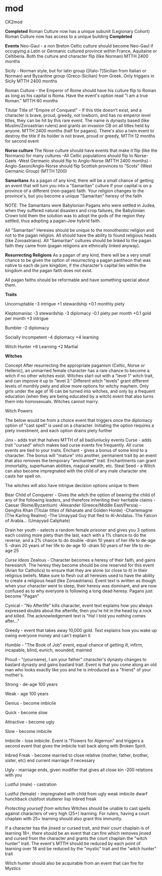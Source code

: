 mod
===

CK2mod


**Completed**
Roman Culture now has a unique subunit (Legionary Cohort)
Roman Culture now has access to a unique building
**Completed**


**Events**
Neo-Gaul - a non Breton Celtic culture should become Neo-Gaul if occupying a Latin or Germanic cultured province within France, Aquitaine or Celtiberia. Both the culture and character flip (like Norman) MTTH 2400 months

Sicily - Norman style, but for latin group ([Italo-?]Sicilian from Italian or Norman) and Byzantine group (Greco-Sicilian) from Greek.  Only triggers in Sicily MTTH 2400 months

Roman Culture - the Emperor of Rome should have his culture flip to Roman as long as his capital is Roma. Have the event's option read "I am a true Roman." MTTH 60 months

Titular Title of "Empire of Conquest" - 
If this title doesn't exist, and a character is brave, proud, greedy, not lowborn, and has no emperor level titles, they can be hit by this rare event. The name is dynasty based (like Muslim/Zoroastrian rulers) and grants an invasion CB on all titles held by anyone. MTTH 2400 months (half for pagans). There's also a twin event to destroy the title if its holder is not brave, proud or greedy, MTTH 12 months for second event

**Norse culture**
The Nose culture should have events that make it flip (like the Normans) for many cultures
-All Celtic populations should flip to Norse-Gaels
-West Germanic should flip to Anglo-Norse (MTTH 2400 months)
-Anglo-Saxon/Anglo-Norse should flip Scottish provinces to “Scots” (West Germanic Group) (MTTH 1200)


**Samaritans**
As a pagan of any kind, there will be a small chance of getting an event that will turn you into a "Samaritan" culture if your capital is on a province of a different (non-pagan) faith. Your religion changes to the province's, but you become a unique "Samaritan" heresy of the faith

NOTE: The Samaritans were Babylonian Pagans who were settled in Judea, when they suffered natural disasters and crop failures, the Babylonian Crown told them the solution was to adopt the gods of the region they settled, thus adopting a pagan-Jew hybrid faith.

All "Samaritan" Heresies should be unique to the monotheistic religion and not to the pagan religion. All should have the ability to found religious heads (like Zoroastrians). All "Samaritan" cultures should be linked to the pagan faith they came from (pagan religions are ethnically linked anyway).

**Resurrecting Religions**
As a pagan of any kind, there will be a very small chance to be given the option of resurrecting a pagan pantheon that was native to each de jure kingdom, if the character's capital lies within the kingdom and the pagan faith does not exist.

All pagan faiths should be reformable and have something special about them.

**Traits**

Uncorruptable
-3 intrigue
+1 stewardship
+0.1 monthly piety

Kleptomaniac
-3 stewardship
-3 diplomacy
-0.1 piety per month
+0.1 gold per month
+3 intrigue

Bumbler
-2 diplomacy

Socially Incompetent
-4 diplomacy
+4 learning

Witch Hunter
+6 Learning
+2 Martial

**Witches**

Concept
After resurrecting the appropriate paganism (Celtic, Norse or Hellenic), an unmarried female character has a rare chance to become a witch if no other witches exist.  Witches start out with a "level 1" witch trait, and can improve it up to "level 3." Different witch "levels" grant different levels of monthly piety and allow more options for witchy mayhem. Only girls under the age of 16 can be turned into witches, and only by a frequent education (when they are being educated by a witch) event that also turns them into homosexuals. Witches cannot marry.



Witch Powers

The below would be from a choice event that triggers once the diplomacy option of "cast spell" is used on a character. Initiating the option requires a piety investment, and each option drains piety further

Jinx - adds trait that halves MTTH of all bad/unlucky events
Curse - adds trait "cursed" which makes bad curse events fire frequently. All curse events are tied to your traits. 
Enchant - gives a bonus of some kind to a character.  The bonus will "mature" into another, permanent trait by an event that also removes the temporary "enchanted" trait. Enchantments can grant immortality, superhuman abilities, magical wealth, etc.
Steal Seed - a Witch can also become impregnated with the child of any male character she casts her spell on.

The witches will also have intrigue decision options unique to them

Bear Child of Conquerer - Gives the witch the option of bearing the child of any of the following leaders, and therefore inheriting their heritable claims
-Caesar (Rome/Byzantium)
-Alexander (Greece/Middle East/Persia)
-Genghis Khan (Titular titles of Ilkhanate and Golden Horde)
-Charlemagne (The Karling Realms)
-The Umayyad Guy that fled to Al-Andalus. The Falcon of Arabia... (Umayyad Caliphate)

Drain her youth - selects a random female prisoner and gives you 3 options each costing more piety than the last, each with a 1% chance to do the reverse, and a 2% chance to do double
-drain 10 years of her life to de-age 5
-drain 20 years of her life to de-age 10
-drain 50 years of her life to de-age 25

*Curse Ideas*
Zealous - Character becomes a heresy of their faith, and gains heresiarch. The heresy they become should be one reserved for this event (Arian for Catholics) to ensure that they are alone (or close to it) in their religious beliefs.  Make sure to flesh out all heresies used to have the ability to create a religious head (like Zoroastrians). Event text is written as though when your character went to sleep, their heresy was dominant, and are now confused as to why everyone is following a long dead heresy. Pagans just become "Pagan"

Cynical - "No Afterlife" kills character, event text explains how you always expressed doubts about the afterlife, then you're hit in the head by a rock and killed.  The acknowledgement text is "Ha! I told you nothing comes after..."

Greedy - event that takes away 10,000 gold. Text explains how you wake up owing everyone money and can't explain it

Humble - "The Book of Job" event, equal chance of getting ill, infirm, incapable, blind, eunich, wounded, maimed

Proud - "(yourname), I am your father" character's dynasty changes to bastard dynasty and gains bastard trait. Event is that you come along an old man who looks exactly like you and he is introduced as a "friend" of your mother's.

Strong - de-age 100 years

Weak - age 100 years

Genius - become imbicile

Quick - become slow

Attractive - become ugly

Slow - become imbicile

Imbicile - lose imbicile. Event is "Flowers for Algernon" and triggers a second event that gives the imbicile trait back along with Broken Spirit.

Inbred Freak - become married to close relative (mother, father, brother, sister, etc) end current marriage if necessary

Ugly - marriage ends, given modifier that gives all close kin -200 relations with you

Lustful (male) - castration

Lustful (female) - impregnated with child from ugly weak imbicile dwarf hunchback clubfoot stutterer lisp inbred freak 

*Protecting yourself from witches*
Witches should be unable to cast spells against characters of very high (25+) learning.  For rulers, having a court chaplain with 25+ learning should also grant this immunity.

If a character has the jinxed or cursed trait, and their court chaplain is of learning 18+, there should be an event that can fire which removes jinxed and cursed from the character and grants the court chaplain the "witch hunter" trait. The event's MTTH should be reduced by each point of learning over 18 and be reduced by the "mystic" trait and the "witch hunter" trait

Witch hunter should also be acquirable from an event that can fire for Mystics
